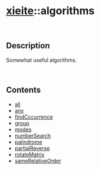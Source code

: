 # [xieite](./xieite.md)\:\:algorithms

&nbsp;

## Description
Somewhat useful algorithms.

&nbsp;

## Contents
- [all](./namespaces/algorithms/all.md)
- [any](./namespaces/algorithms/any.md)
- [findCccurrence](./namespaces/algorithms/find_occurrence.md)
- [group](./namespaces/algorithms/group.md)
- [modes](./namespaces/algorithms/modes.md)
- [numberSearch](./namespaces/algorithms/number_search.md)
- [palindrome](./namespaces/algorithms/palindrome.md)
- [partialReverse](./namespaces/algorithms/partial_reverse.md)
- [rotateMatrix](./namespaces/algorithms/rotate_matrix.md)
- [sameRelativeOrder](./namespaces/algorithms/same_relative_order.md)
